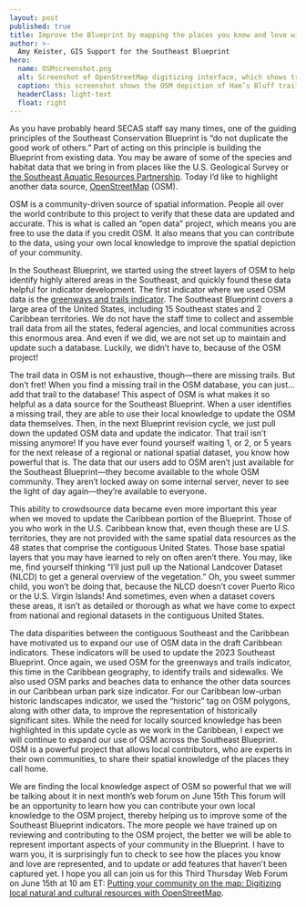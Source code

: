 ```yaml
---
layout: post
published: true
title: Improve the Blueprint by mapping the places you know and love with OpenStreetMap
author: >-
  Amy Keister, GIS Support for the Southeast Blueprint
hero:
  name: OSMscreenshot.png
  alt: Screenshot of OpenStreetMap digitizing interface, which shows trail information in a left-hand sidebar and a map of the trail route on the right.
  caption: this screenshot shows the OSM depiction of Ham’s Bluff trail on St. Croix island. SECAS staff, working with local experts form St. Croix, updated some of the OSM trail data by updating trail name and attributes, and even digitized some trails that were not yet in the OSM database. Now these trails are included in our draft Caribbean greenways and trails indicator. 
  headerClass: light-text
  float: right
---
```

As you have probably heard SECAS staff say many times, one of the guiding principles of the Southeast Conservation Blueprint is “do not duplicate the good work of others.” Part of acting on this principle is building the Blueprint from existing data. You may be aware of some of the species and habitat data that we bring in from places like the U.S. Geological Survey or [the Southeast Aquatic Resources Partnership](http://secassoutheast.org/2023/04/20/Highlighting-three-freshwater-aquatic-indicators-co-developed-with-SARP.html). Today I’d like to highlight another data source, [OpenStreetMap](https://www.openstreetmap.org/about) (OSM).

OSM is a community-driven source of spatial information. People all over the world contribute to this project to verify that these data are updated and accurate. This is what is called an “open data” project, which means you are free to use the data if you credit OSM. It also means that you can contribute to the data, using your own local knowledge to improve the spatial depiction of your community.<!--more-->

In the Southeast Blueprint, we started using the street layers of OSM to help identify highly altered areas in the Southeast, and quickly found these data helpful for indicator development. The first indicator where we used OSM data is the [greenways and trails indicator](https://secas-fws.hub.arcgis.com/maps/fws::greenways-trails-southeast-blueprint-indicator/about). The Southeast Blueprint covers a large area of the United States, including 15 Southeast states and 2 Caribbean territories. We do not have the staff time to collect and assemble trail data from all the states, federal agencies, and local communities across this enormous area. And even if we did, we are not set up to maintain and update such a database. Luckily, we didn’t have to, because of the OSM project! 

The trail data in OSM is not exhaustive, though—there are missing trails. But don’t fret! When you find a missing trail in the OSM database, you can just…add that trail to the database! This aspect of OSM is what makes it so helpful as a data source for the Southeast Blueprint. When a user identifies a missing trail, they are able to use their local knowledge to update the OSM data themselves. Then, in the next Blueprint revision cycle, we just pull down the updated OSM data and update the indicator. That trail isn’t missing anymore! If you have ever found yourself waiting 1, or 2, or 5 years for the next release of a regional or national spatial dataset, you know how powerful that is. The data that our users add to OSM aren’t just available for the Southeast Blueprint—they become available to the whole OSM community. They aren’t locked away on some internal server, never to see the light of day again—they’re available to everyone.  

This ability to crowdsource data became even more important this year when we moved to update the Caribbean portion of the Blueprint. Those of you who work in the U.S. Caribbean know that, even though these are U.S. territories, they are not provided with the same spatial data resources as the 48 states that comprise the contiguous United States. Those base spatial layers that you may have learned to rely on often aren’t there. You may, like me, find yourself thinking “I’ll just pull up the National Landcover Dataset (NLCD) to get a general overview of the vegetation.” Oh, you sweet summer child, you won’t be doing that, because the NLCD doesn’t cover Puerto Rico or the U.S. Virgin Islands! And sometimes, even when a dataset covers these areas, it isn’t as detailed or thorough as what we have come to expect from national and regional datasets in the contiguous United States. 

The data disparities between the contiguous Southeast and the Caribbean have motivated us to expand our use of OSM data in the draft Caribbean indicators. These indicators will be used to update the 2023 Southeast Blueprint. Once again, we used OSM for the greenways and trails indicator, this time in the Caribbean geography, to identify trails and sidewalks. We also used OSM parks and beaches data to enhance the other data sources in our Caribbean urban park size indicator. For our Caribbean low-urban historic landscapes indicator, we used the “historic” tag on OSM polygons, along with other data, to improve the representation of historically significant sites. While the need for locally sourced knowledge has been highlighted in this update cycle as we work in the Caribbean, I expect we will continue to expand our use of OSM across the Southeast Blueprint. OSM is a powerful project that allows local contributors, who are experts in their own communities, to share their spatial knowledge of the places they call home. 

We are finding the local knowledge aspect of OSM so powerful that we will be talking about it in next month’s web forum on June 15th This forum will be an opportunity to learn how you can contribute your own local knowledge to the OSM project, thereby helping us to improve some of the Southeast Blueprint indicators. The more people we have trained up on reviewing and contributing to the OSM project, the better we will be able to represent important aspects of your community in the Blueprint. I have to warn you, it is surprisingly fun to check to see how the places you know and love are represented, and to update or add features that haven’t been captured yet. I hope you all can join us for this Third Thursday Web Forum on June 15th at 10 am ET: [Putting your community on the map: Digitizing local natural and cultural resources with OpenStreetMap](https://calendar.google.com/calendar/event?eid=MW5nc201Y3Zyb2ViaDg0YWVmcDR1OGNwaHYgc2VjYXNzb3V0aGVhc3RAbQ&ctz=America/New_York).
